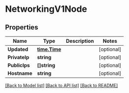 # NetworkingV1Node

## Properties

Name | Type | Description | Notes
------------ | ------------- | ------------- | -------------
**Updated** | [**time.Time**](time.Time.md) |  | [optional] 
**PrivateIp** | **string** |  | [optional] 
**PublicIps** | **[]string** |  | [optional] 
**Hostname** | **string** |  | [optional] 

[[Back to Model list]](../README.md#documentation-for-models) [[Back to API list]](../README.md#documentation-for-api-endpoints) [[Back to README]](../README.md)


